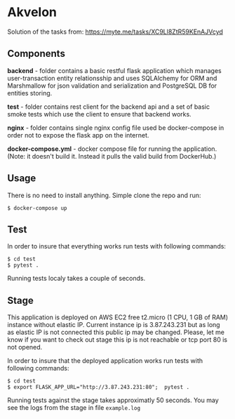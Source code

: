 # Akvelon

Solution of the tasks from: https://myte.me/tasks/XC9Ll8ZtR59KEnAJVcyd

## Components

**backend** - folder contains a basic restful flask application which manages user-transaction entity relationsship and uses SQLAlchemy for ORM and Marshmallow for json validation and serialization and PostgreSQL DB for entities storing. 

**test** - folder contains rest client for the backend api and a set of basic smoke tests which use the client to ensure that backend works.

**nginx** - folder contains single nginx config file used be docker-compose in order not to expose the flask app on the internet.

**docker-compose.yml** - docker compose file for running the application. (Note: it doesn't build it. Instead it pulls the valid build from DockerHub.)

## Usage

There is no need to install anything. Simple clone the repo and run:
```
$ docker-compose up
```

## Test

In order to insure that everything works run tests with following commands:
```
$ cd test
$ pytest .
```

Running tests localy takes a couple of seconds.

## Stage
This application is deployed on AWS EC2 free t2.micro (1 CPU, 1 GB of RAM) instance without elastic IP. Current instance ip is 3.87.243.231 but as long as elastic IP is not connected this public ip may be changed. Please, let me know if you want to check out stage this ip is not reachable or tcp port 80 is not opened.

In order to insure that the deployed application works run tests with following commands:
```
$ cd test
$ export FLASK_APP_URL="http://3.87.243.231:80";  pytest .
```

Running tests against the stage takes approximatly 50 seconds. 
You may see the logs from the stage in file `example.log`
